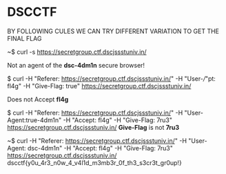 # DSCCTF

BY FOLLOWING CULES WE CAN TRY DIFFERENT VARIATION TO GET THE FINAL FLAG 

~$ curl -s https://secretgroup.ctf.dscjssstuniv.in/
<p>Not an agent of the <b>dsc-4dm1n</b> secure browser!</p>

$ curl -H "Referer: https://secretgroup.ctf.dscjssstuniv.in/"      -H "User-*/*"pt: fl4g"      -H "Give-Flag: true"      https://secretgroup.ctf.dscjssstuniv.in/
<p>Does not Accept <b>fl4g</b></p>

$ curl -H "Referer: https://secretgroup.ctf.dscjssstuniv.in/"      -H "User-Agent:true-4dm1n"      -H "Accept: fl4g"      -H "Give-Flag: 7ru3"      https://secretgroup.ctf.dscjssstuniv.in/
<b>Give-Flag</b> is not <b>7ru3</b>

~$ curl -H "Referer: https://secretgroup.ctf.dscjssstuniv.in/"      -H "User-Agent: dsc-4dm1n"      -H "Accept: fl4g"      -H "Give-Flag: 7ru3"      https://secretgroup.ctf.dscjssstuniv.in/
dscctf{y0u_4r3_n0w_4_v4l1d_m3mb3r_0f_th3_s3cr3t_gr0up!}
